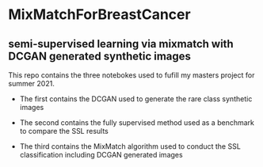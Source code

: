 # MixMatchForBreastCancer
## semi-supervised learning via mixmatch with DCGAN generated synthetic images ##


This repo contains the three notebokes used to fufill my masters project for summer 2021.

* The first contains the DCGAN used to generate the rare class synthetic images

* The second contains the fully supervised method used as a benchmark to compare the SSL results

* The third contains the MixMatch algorithm used to conduct the SSL classification including DCGAN generated images
